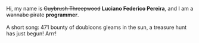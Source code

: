Hi, my name is ~~Guybrush Threepwood~~ **Luciano Federico Pereira**, and I am a ~~wannabe pirate~~ **programmer**.<br><br>A short song: 471 bounty of doubloons gleams in the sun, a treasure hunt has just begun! Arrr!
